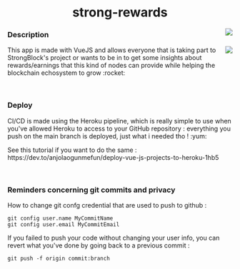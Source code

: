 <h1 align="center">strong-rewards</h1>
<img align="right" src="https://img.shields.io/github/package-json/v/0xTheOldOne/strong-rewards?style=for-the-badge" />

<h3 >Description</h3>
<div>
  <img align="right" src="https://github-readme-stats.vercel.app/api/pin/?username=0xTheOldOne&repo=strong-rewards" />
  <p>This app is made with VueJS and allows everyone that is taking part to StrongBlock's project or wants to be in to get some insights about rewards/earnings that this kind of nodes can provide while helping the blockchain echosystem to grow :rocket:</p>
</div>

<div class="mb-5">&nbsp;</div>

<h3>Deploy</h3>
<p>
  CI/CD is made using the Heroku pipeline, which is really simple to use when you've allowed Heroku to access to your GitHub repository : everything you push on the main branch is deployed, just what i needed tho ! :yum:
</p>
<p>See this tutorial if you want to do the same : https://dev.to/anjolaogunmefun/deploy-vue-js-projects-to-heroku-1hb5</p>

<div class="mb-5">&nbsp;</div>

<h3>Reminders concerning git commits and privacy</h3>
<p>How to change git confg credential that are used to push to github :</p>

```
git config user.name MyCommitName
git config user.email MyCommitEmail
```

<p>If you failed to push your code without changing your user info, you can revert what you've done by going back to a previous commit :</p>

```
git push -f origin commit:branch
```

